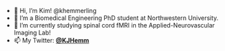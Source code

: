 - 🙂 Hi, I’m Kim! @khemmerling
- 🧪 I’m a Biomedical Engineering PhD student at Northwestern University.
- 🔬 I’m currently studying spinal cord fMRI in the Applied-Neurovascular Imaging Lab!
- 📫 My Twitter: [**@KJHemm**](https://twitter.com/KJHemm)
<!---
khemmerling/khemmerling is a ✨ special ✨ repository because its `README.md` (this file) appears on your GitHub profile.
You can click the Preview link to take a look at your changes.
--->
